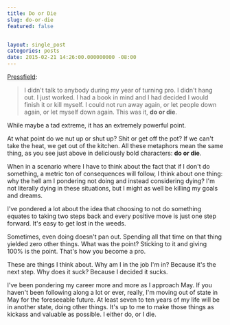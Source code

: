 ```yaml
---
title: Do or Die
slug: do-or-die
featured: false


layout: single_post
categories: posts
date: 2015-02-21 14:26:00.000000000 -08:00
---
```


[Pressfield](http://www.amazon.com/gp/product/B0087TUM54/ref=as_li_tl?ie=UTF8&camp=1789&creative=390957&creativeASIN=B0087TUM54&linkCode=as2&tag=jlymannet-20&linkId=BNM2PMM3XHDP636W):

> I didn't talk to anybody during my year of turning pro. I didn't hang out. I just worked. I had a book in mind and I had decided I would finish it or kill myself. I could not run away again, or let people down again, or let myself down again. This was it, **do or die**.

While maybe a tad extreme, it has an extremely powerful point.

At what point do we nut up or shut up? Shit or get off the pot? If we can't take the heat, we get out of the kitchen. All these metaphors mean the same thing, as you see just above in deliciously bold characters: **do or die**.

When in a scenario where I have to think about the fact that if I don't do something, a metric ton of consequences will follow, I think about one thing: why the hell am I pondering not doing and instead considering dying? I'm not literally dying in these situations, but I might as well be killing my goals and dreams.

I've pondered a lot about the idea that choosing to not do something equates to taking two steps back and every positive move is just one step forward. It's easy to get lost in the weeds.

Sometimes, even doing doesn't pan out. Spending all that time on that thing yielded zero other things. What was the point? Sticking to it and giving 100% is the point. That's how you become a pro.

These are things I think about. Why am I in the job I'm in? Because it's the next step. Why does it suck? Because I decided it sucks.

I've been pondering my career more and more as I approach May. If you haven't been following along a lot or ever, really, I'm moving out of state in May for the foreseeable future. At least seven to ten years of my life will be in another state, doing other things. It's up to me to make those things as kickass and valuable as possible. I either do, or I die.

